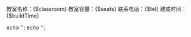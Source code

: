 教室名称：{$classroom}
教室容量：{$seats}
联系电话：{$tel}
建成时间：{$buildTime}


echo '<script> alert("😋生成成功！请返回查看二维码"); javascript:history.back()</script>';
echo '<script> alert("😋已经生成过二维码了！请直接返回查看！"); javascript:history.back()</script>';